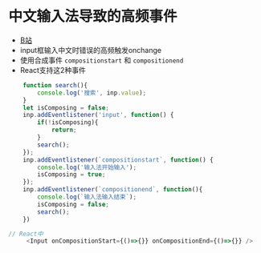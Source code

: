 # 中文输入法导致的高频事件
- [B站](https://www.bilibili.com/video/BV1LfjAztEVH)
-  input框输入中文时错误的高频触发onchange
- 使用合成事件 ``compositionstart`` 和 ``compositionend``
- React支持这2种事件
```javascript
	function search(){
		console.log('搜索', inp.value);
	}
	let isComposing = false;
	inp.addEventlistener('input', function() {
		if(!isComposing){
			return;
		}
		search();
	});
	inp.addEventlistener(`compositionstart`, function() {
		console.log('输入法开始输入');
		isComposing = true;
	});
	inp.addEventlistener(`compositionend`, function(){
		console.log(`输入法输入结束`);
		isComposing = false;
		search();
	})
```
```javascript
// React中
     <Input onCompositionStart={()=>{}} onCompositionEnd={()=>{}} />
```
